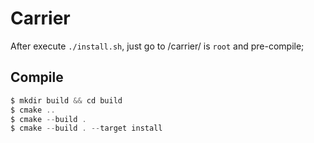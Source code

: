 Carrier
=======

After execute `./install.sh`, just go to /carrier/ is `root` and pre-compile;


Compile
-------
```js
$ mkdir build && cd build
$ cmake ..
$ cmake --build .
$ cmake --build . --target install
```
